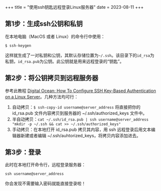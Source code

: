 +++
title = "使用ssh钥匙远程登录Linux服务器"
date = 2023-08-11
+++

## 第1步：生成ssh公钥和私钥
在本地电脑（MacOS 或者 Linux）的命令行中使用：
```
$ ssh-keygen
```
这样就生成了一对私钥和公钥，其默认存储位置为`~/.ssh`。该目录下的`id_rsa`为私钥，`id_rsa.pub`为公钥。此公钥就是用来远程登录的“钥匙”。

## 第2步：将公钥拷贝到远程服务器
参考此教程 [Digital Ocean: How To Configure SSH Key-Based Authentication on a Linux Server](https://www.digitalocean.com/community/tutorials/how-to-configure-ssh-key-based-authentication-on-a-linux-server)。几种方法均可行：

1. 自动拷贝：`$ ssh-copy-id username@server_address` 将直接把你的 id_rsa.pub 文件内容拷贝到服务器的 ~/.ssh/authorized_keys 文件中。
2. 半自动拷贝：`cat ~/.ssh/id_rsa.pub | ssh username@server_address "mkdir -p ~/.ssh && cat >> ~/.ssh/authorized_keys"`
3. 手动拷贝：在本地打开 id_rsa.pub 拷贝其内容，用 ssh 远程登录后用文本编辑器新建或者编辑 ~/.ssh/auhtorized_keys，将拷贝内容添加进去。

## 第3步：登录
此时在本地打开命令行，远程登录服务器：
```
ssh username@server_address
```
你会发现不需要输入密码就能直接登录啦！